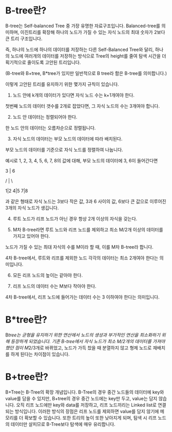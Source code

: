 # B-tree란?


B-tree는 Self-balanced Tree 중 가장 유명한 자료구조입니다. Balanced-tree를 의미하며, 이진트리를 확장해 하나의 노드가 가질 수 있는 자식 노드의 최대 숫자가 2보다 큰 트리 구조입니다.

즉, 하나의 노드에 하나의 데이터를 저장하는 다른 Self-Balanced Tree와 달리, 하나의 노드에 여러개의 데이터를 저장하는 방식으로 Tree의 height를 줄여 탐색 시간을 더 획기적으로 줄이도록 고안된 트리입니다.

(B-tree와 B+tree, B*tree가 있지만 일반적으로 B tree라 함은 B-tree를 의미합니다.)

이렇게 고안된 트리를 유지하기 위한 몇가지 규칙이 있습니다.



1. 노드 안에 k개의 데이터가 있다면 자식 노드 수는 k+1개여야 한다.

첫번째 노드의 데이터 갯수를 2개로 잡았다면, 그 자식 노드의 수는 3개여야 합니다.



2. 노드 안 데이터는 정렬되어야 한다.

한 노드 안의 데이터는 오름차순으로 정렬됩니다.



3. 자식 노드의 데이터는 부모 노드의 데이터에 따라 배치된다.

부모 노드의 데이터를 기준으로 자식 노드를 정렬하여 나눕니다.

예시로 1, 2, 3, 4, 5, 6, 7, 8의 값에 대해, 부모 노드의 데이터에 3, 6이 들어간다면



   3  |  6

/     |     \

1|2   4|5   7|8



과 같은 형태로 자식 노드는 3보다 작은 값, 3과 6 사이의 값, 6보다 큰 값으로 이루어진 3개의 자식 노드가 생깁니다.



4. 루트 노드가 리프 노드가 아닌 경우 항상 2개 이상의 자식을 갖는다.



5. M차 B-tree라면 루트 노드와 리프 노드를 제외하고 최소 M/2개 이상의 데이터를 가지고 있어야 한다.

노드가 가질 수 있는 최대 자식의 수를 M이라 할 때, 이를 M차 B-tree라 합니다.

4차 B-tree에서, 루트와 리프를 제외한 노드 각각의 데이터는 최소 2개여야 한다는 의미입니다.



 6. 모든 리프 노드의 높이는 같아야 한다.



7. 리프 노드의 데이터 수는 M보다 작아야 한다.

4차 B-tree에서, 리프 노드에 들어가는 데이터 수는 3 이하여야 한다는 의미입니다.





# B*tree란?


B*tree는 균형을 유지하기 위한 연산에서 노드의 생성과 부가적인 연산을 최소화하기 위해 등장하게 되었습니다.
기존 B-tree에서 자식 노드가 최소 M/2개의 데이터를 가져야 했던 점이 M*2/3개로 바뀌었고, 노드가 가득 찼을 때 분열하지 않고 형제 노드로 재배치를 하게 된다는 차이점이 있습니다.



# B+tree란?


B+Tree는 B-Tree의 확장 개념입니다. B-Tree의 경우 중간 노드들의 데이터에 key와 value를 담을 수 있지만, B+tree의 경우 중간 노드에는 key만 두고, value는 담지 않습니다. 오직 리프 노드에만 key와 data를 저장하고, 리프 노드끼리는 Linked list로 연결되는 방식입니다. 이러한 방식의 장점은 리프 노드를 제외하면 value를 담지 않기에 메모리를 더 확보할 수 있습니다. 또한 트리의 높이 또한 낮아지게 되며, 탐색 시 리프 노드의 데이터만 살피므로 B-Tree보다 탐색에 매우 유리합니다.